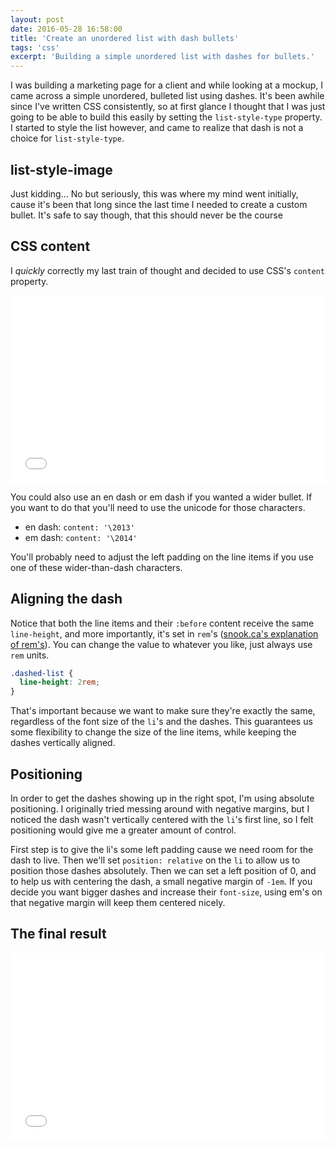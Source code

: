 ```yaml
---
layout: post
date: 2016-05-28 16:58:00
title: 'Create an unordered list with dash bullets'
tags: 'css'
excerpt: 'Building a simple unordered list with dashes for bullets.'
---
```


I was building a marketing page for a client and while looking at a mockup, I came across a simple unordered, bulleted list using dashes. It's been awhile since I've written CSS consistently, so at first glance I thought that I was just going to be able to build this easily by setting the `list-style-type` property. I started to style the list however, and came to realize that dash is not a choice for `list-style-type`.

## list-style-image

Just kidding... No but seriously, this was where my mind went initially, cause it's been that long since the last time I needed to create a custom bullet. It's safe to say though, that this should never be the course

## CSS content

I *quickly* correctly my last train of thought and decided to use CSS's `content` property.

<iframe width="100%" height="300" src="//jsfiddle.net/codfish/gck6hL1o/embedded/css/" allowfullscreen="allowfullscreen" frameborder="0"></iframe>

You could also use an en dash or em dash if you wanted a wider bullet. If you want to do that you'll need to use the unicode for those characters.

- en dash: `content: '\2013'`
- em dash: `content: '\2014'`

You'll probably need to adjust the left padding on the line items if you use one of these wider-than-dash characters.

## Aligning the dash

Notice that both the line items and their `:before` content receive the same `line-height`, and more importantly, it's set in `rem`'s ([snook.ca's explanation of rem's](http://snook.ca/archives/html_and_css/font-size-with-rem)). You can change the value to whatever you like, just always use `rem` units.

```css
.dashed-list {
  line-height: 2rem;
}
```

That's important because we want to make sure they're exactly the same, regardless of the font size of the `li`'s and the dashes. This guarantees us some flexibility to change the size of the line items, while keeping the dashes vertically aligned.

## Positioning

In order to get the dashes showing up in the right spot, I'm using absolute positioning. I originally tried messing around with negative margins, but I noticed the dash wasn't vertically centered with the `li`'s first line, so I felt positioning would give me a greater amount of control.

First step is to give the li's some left padding cause we need room for the dash to live. Then we'll set `position: relative` on the `li` to allow us to position those dashes absolutely. Then we can set a left position of 0, and to help us with centering the dash, a small negative margin of `-1em`. If you decide you want bigger dashes and increase their `font-size`, using em's on that negative margin will keep them centered nicely.

## The final result

<iframe width="100%" height="300" src="//jsfiddle.net/codfish/gck6hL1o/embedded/result,css,html" allowfullscreen="allowfullscreen" frameborder="0"></iframe>
